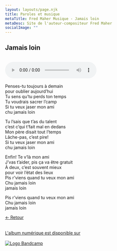 ```yaml
---
layout: layouts/page.njk
title: Paroles et musique
metaTitle: Fred Maher Musique - Jamais loin
metaDesc: Site de l'auteur-compositeur Fred Maher
socialImage: ""
---
```

<style>
*:focus {
    outline: none;
}
</style>

  ## Jamais loin
 <br> 
<audio controls>
  <source src="https://fredmahermusique.com/mp3/jamais-loin.ogg" type="audio/ogg">
  <source src="https://fredmahermusique.com/mp3/jamais-loin.mp3" type="audio/mpeg">
Your browser does not support the audio element.
</audio>
<br>
<br>     
Penses-tu toujours à demain<br>
pour oublier aujourd’hui<br>
Tu sens qu’tu perds ton temps<br>
Tu voudrais sacrer l’camp<br>
Si tu veux jaser mon ami<br>
chu jamais loin

Tu l’sais que t’as du talent<br>
c’est c’qui t’fait mal en dedans<br>
Mon père disait tout l’temps<br>
Lâche-pas, c’est pire!<br>
Si tu veux jaser mon ami<br>
chu jamais loin

Enfin! Te v’là mon ami<br>
J’vas t’aider, pis ça va être gratuit<br>
À deux, c’est souvent mieux<br>
pour voir l’état des lieux<br>
Pis r’viens quand tu veux mon ami<br>
Chu jamais loin<br>
jamais loin

Pis r’viens quand tu veux mon ami<br>
Chu jamais loin<br>
jamais loin

[&larr; Retour](/j-attends-l-printemps/index.html#heading-paroles-et-musique)
<br>
<br> 
<a class="bandcamp" href="https://fredmahermusique.bandcamp.com">
          <br>L'album numérique est disponible sur<br><br><img src="/images/bandcamp.svg" alt="Logo Bandcamp"></a>